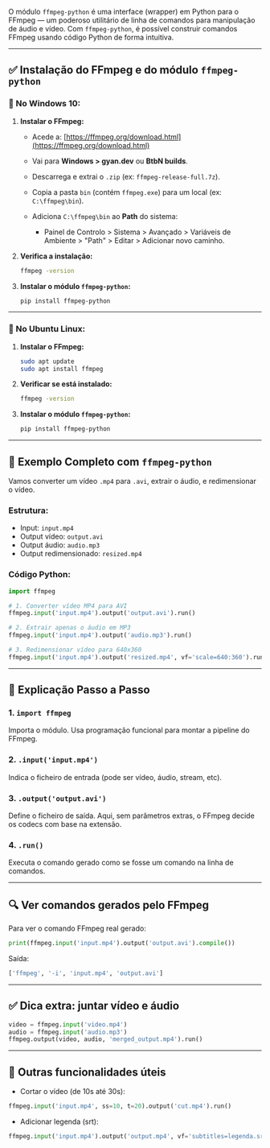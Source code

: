 O módulo `ffmpeg-python` é uma interface (wrapper) em Python para o FFmpeg — um poderoso utilitário de linha de comandos para manipulação de áudio e vídeo. Com `ffmpeg-python`, é possível construir comandos FFmpeg usando código Python de forma intuitiva.

---

## ✅ Instalação do FFmpeg e do módulo `ffmpeg-python`

### 📌 No Windows 10:

1. **Instalar o FFmpeg:**

   * Acede a: [https://ffmpeg.org/download.html](https://ffmpeg.org/download.html)
   * Vai para **Windows > gyan.dev** ou **BtbN builds**.
   * Descarrega e extrai o `.zip` (ex: `ffmpeg-release-full.7z`).
   * Copia a pasta `bin` (contém `ffmpeg.exe`) para um local (ex: `C:\ffmpeg\bin`).
   * Adiciona `C:\ffmpeg\bin` ao **Path** do sistema:

     * Painel de Controlo > Sistema > Avançado > Variáveis de Ambiente > "Path" > Editar > Adicionar novo caminho.

2. **Verifica a instalação:**

   ```bash
   ffmpeg -version
   ```

3. **Instalar o módulo `ffmpeg-python`:**

   ```bash
   pip install ffmpeg-python
   ```

---

### 📌 No Ubuntu Linux:

1. **Instalar o FFmpeg:**

   ```bash
   sudo apt update
   sudo apt install ffmpeg
   ```

2. **Verificar se está instalado:**

   ```bash
   ffmpeg -version
   ```

3. **Instalar o módulo `ffmpeg-python`:**

   ```bash
   pip install ffmpeg-python
   ```

---

## 🔧 Exemplo Completo com `ffmpeg-python`

Vamos converter um vídeo `.mp4` para `.avi`, extrair o áudio, e redimensionar o vídeo.

### Estrutura:

* Input: `input.mp4`
* Output vídeo: `output.avi`
* Output áudio: `audio.mp3`
* Output redimensionado: `resized.mp4`

### Código Python:

```python
import ffmpeg

# 1. Converter vídeo MP4 para AVI
ffmpeg.input('input.mp4').output('output.avi').run()

# 2. Extrair apenas o áudio em MP3
ffmpeg.input('input.mp4').output('audio.mp3').run()

# 3. Redimensionar vídeo para 640x360
ffmpeg.input('input.mp4').output('resized.mp4', vf='scale=640:360').run()
```

---

## 🧠 Explicação Passo a Passo

### 1. `import ffmpeg`

Importa o módulo. Usa programação funcional para montar a pipeline do FFmpeg.

### 2. `.input('input.mp4')`

Indica o ficheiro de entrada (pode ser vídeo, áudio, stream, etc).

### 3. `.output('output.avi')`

Define o ficheiro de saída. Aqui, sem parâmetros extras, o FFmpeg decide os codecs com base na extensão.

### 4. `.run()`

Executa o comando gerado como se fosse um comando na linha de comandos.

---

## 🔍 Ver comandos gerados pelo FFmpeg

Para ver o comando FFmpeg real gerado:

```python
print(ffmpeg.input('input.mp4').output('output.avi').compile())
```

Saída:

```bash
['ffmpeg', '-i', 'input.mp4', 'output.avi']
```

---

## ✅ Dica extra: juntar vídeo e áudio

```python
video = ffmpeg.input('video.mp4')
audio = ffmpeg.input('audio.mp3')
ffmpeg.output(video, audio, 'merged_output.mp4').run()
```

---

## 🧰 Outras funcionalidades úteis

* Cortar o vídeo (de 10s até 30s):

```python
ffmpeg.input('input.mp4', ss=10, t=20).output('cut.mp4').run()
```

* Adicionar legenda (srt):

```python
ffmpeg.input('input.mp4').output('output.mp4', vf='subtitles=legenda.srt').run()
```
